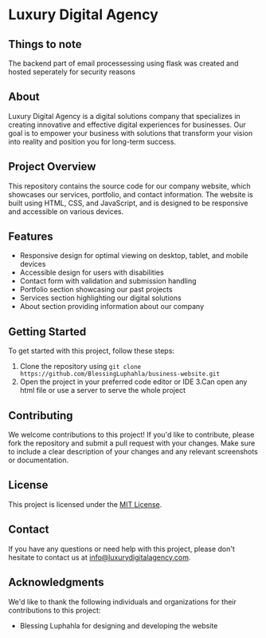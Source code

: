 # Luxury Digital Agency

## Things to note
The backend part of email processessing using flask was created and hosted seperately for security reasons

## About
Luxury Digital Agency is a digital solutions company that specializes in creating innovative and effective digital experiences for businesses. Our goal is to empower your business with solutions that transform your vision into reality and position you for long-term success.

## Project Overview
This repository contains the source code for our company website, which showcases our services, portfolio, and contact information. The website is built using HTML, CSS, and JavaScript, and is designed to be responsive and accessible on various devices.

## Features
- Responsive design for optimal viewing on desktop, tablet, and mobile devices
- Accessible design for users with disabilities
- Contact form with validation and submission handling
- Portfolio section showcasing our past projects
- Services section highlighting our digital solutions
- About section providing information about our company

## Getting Started
To get started with this project, follow these steps:

1. Clone the repository using `git clone https://github.com/BlessingLuphahla/business-website.git`
2. Open the project in your preferred code editor or IDE
3.Can open any html file or use a server to serve the whole project

## Contributing
We welcome contributions to this project! If you'd like to contribute, please fork the repository and submit a pull request with your changes. Make sure to include a clear description of your changes and any relevant screenshots or documentation.

## License
This project is licensed under the [MIT License](https://opensource.org/licenses/MIT).

## Contact
If you have any questions or need help with this project, please don't hesitate to contact us at [info@luxurydigitalagency.com](mailto:luphahlablessingthamsanqa@gmail.com).

## Acknowledgments
We'd like to thank the following individuals and organizations for their contributions to this project:

* Blessing Luphahla for designing and developing the website
